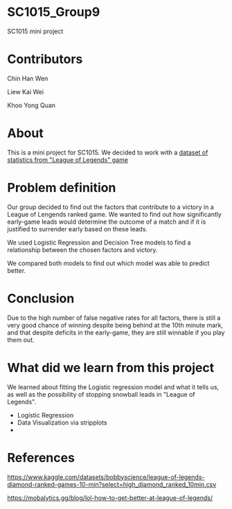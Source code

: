 # SC1015_Group9
SC1015 mini project
# Contributors
Chin Han Wen

Liew Kai Wei

Khoo Yong Quan
# About 
This is a mini project for SC1015. We decided to work with a [dataset of statistics from "League of Legends" game](https://www.kaggle.com/datasets/bobbyscience/league-of-legends-diamond-ranked-games-10-min?select=high_diamond_ranked_10min.csv)
# Problem definition
Our group decided to find out the factors that contribute to a victory in a League of Lengends ranked game.
We wanted to find out how significantly early-game leads would determine the outcome of a match and if it is justified to surrender early based on these leads.

We used Logistic Regression and Decision Tree models to find a relationship between the chosen factors and victory.

We compared both models to find out which model was able to predict better.
# Conclusion
Due to the high number of false negative rates for all factors, there is still a very good chance of winning despite being behind at the 10th minute mark, and that despite deficits in the early-game, they are still winnable if you play them out.
# What did we learn from this project
We learned about fitting the Logistic regression model and what it tells us, as well as the possibility of stopping snowball leads in "League of Legends".
- Logistic Regression
- Data Visualization via stripplots
- 
# References
https://www.kaggle.com/datasets/bobbyscience/league-of-legends-diamond-ranked-games-10-min?select=high_diamond_ranked_10min.csv


https://mobalytics.gg/blog/lol-how-to-get-better-at-league-of-legends/
